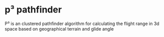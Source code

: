 # p³ pathfinder
P³ is an clustered pathfinder algorithm for calculating the flight range in 3d space based on geographical terrain and glide angle
